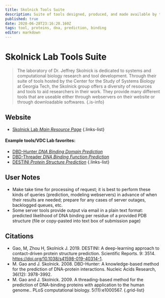```yaml
---
title: Skolnick Tools Suite
description: Suite of tools designed, produced, and made available by the Skolnick Lab, a member of the Center for the Study of Systems Biology at Georgia Tech.
published: true
date: 2020-06-28T23:16:20.160Z
tags: tool, proteins, dna, prediction, binding
editor: markdown
---
```


# Skolnick Lab Tools Suite

> The laboratory of Dr. Jeffrey Skolnick is dedicated to systems and computational biology research and tool development. Through their suite of tools hosted by the Center for the Study of Systems Biology at Georgia Tech, the Skolnick group offers a diversity of resources and tools to aid researchers in their work. They provide many different tools that are useable either through webservers on their website or through downloadable softwares.
{.is-info}



## Website
- [Skolnick Lab *Main Resource Page*](http://pwp.gatech.edu/cssb/software_services/)
{.links-list}

#### Example tools/VDC Lab favorites:
- [DBD-Hunter *DNA Binding Domain Prediction*](http://pwp.gatech.edu/cssb/dbd-hunter/)
- [DBD-Threader *DNA Binding Function Prediction*](http://pwp.gatech.edu/cssb/dbd-threader/)
- [DESTINI *Protein Structure Prediction*](http://pwp.gatech.edu/cssb/destini/)
{.links-list}

## User Notes
- Make take time for processing of request; it is best to perform these kinds of queries (prediction, modeling webservers) in advance of when their results are needed; prepare for any cases of server outages, backlogged queues, etc.
- Some server tools provide output via email in a plain text format: predicted likelihood of DNA binding per residue of a provided PDB structure (file or copy-pasted into text box of submission page)

## Citations

- Gao, M, Zhou H, Skolnick J. 2019. DESTINI: A deep-learning approach to contact-driven protein structure prediction. Scientific Reports. 9: 3514. https://doi.org/10.1038/s41598-019-40314-1.
- M. Gao and J. Skolnick. 2008. DBD-Hunter: A knowledge-based method for the prediction of DNA-protein interactions. Nucleic Acids Research, 36(12): 3978-3992.
- M. Gao and J. Skolnick. 2009. A threading-based method for the prediction of DNA-binding proteins with application to the human genome.. PLoS computational biology. 5(11):e1000567.
{.grid-list}